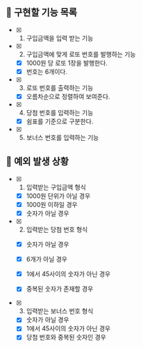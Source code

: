 ## 📌 구현할 기능 목록

- [x] 1. 구입금액을 입력 받는 기능
- [x] 2. 구입금액에 맞게 로또 번호를 발행하는 기능
  - [x] 1000원 당 로또 1장을 발행한다.
  - [x] 번호는 6개이다.
- [x] 3. 로또 번호를 출력하는 기능
  - [x] 오름차순으로 정렬하여 보여준다.
- [x] 4. 당첨 번호를 입력하는 기능
  - [x] 쉼표를 기준으로 구분한다.
- [x] 5. 보너스 번호를 입력하는 기능

## 🎯 예외 발생 상황

- [x] 1. 입력받는 구입금액 형식
  - [x] 1000원 단위가 아닐 경우
  - [x] 1000원 이하일 경우
  - [x] 숫자가 아닐 경우

- [x] 2. 입력받는 당첨 번호 형식
  - [x] 숫자가 아닐 경우
  - [x] 6개가 아닐 경우
  - [x] 1에서 45사이의 숫자가 아닌 경우
  - [x] 중복된 숫자가 존재할 경우


- [x] 3. 입력받는 보너스 번호 형식
  - [x] 숫자가 아닐 경우
  - [x] 1에서 45사이의 숫자가 아닌 경우
  - [x] 당첨 번호와 중복된 숫자인 경우

